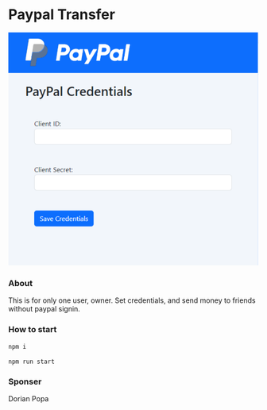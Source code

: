 # Paypal Transfer

![Alt text](public/assets/imgs/image.png)

### About

This is for only one user, owner.
Set credentials, and send money to friends without paypal signin.

### How to start

```
npm i
```

```
npm run start
```

### Sponser

Dorian Popa

